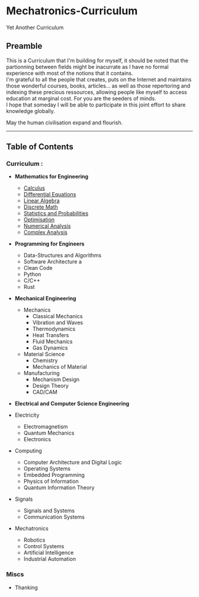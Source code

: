# Mechatronics-Curriculum

Yet Another Curriculum

## Preamble

This is a Curriculum that I'm building for myself, it should be noted that the partionning between fields might be inacurrate as I have no formal experience with most of the notions
that it contains. \
I'm grateful to all the people that creates, puts on the Internet and maintains those wonderful courses, books, articles... as well as those repertoring and indexing these precious ressources,
allowing people like myself to access education at marginal cost. For you are the seeders of minds. \
I hope that someday I will be able to participate in this joint effort to share knowledge globally.

May the human civilisation expand and flourish.

---

## Table of Contents

### Curriculum :

- **Mathematics for Engineering**

  - [Calculus](./docs/mathForEng/Calculus.md)
  - [Differential Equations](./docs/mathForEng/DiffEquations.md)
  - [Linear Algebra](./docs/mathForEng/LinAlgebra.md)
  - [Discrete Math](./docs/mathForEng/DiscreteMath.md)
  - [Statistics and Probabilities](./docs/mathForEng/StatsProbs.md)
  - [Optimisation](./docs/mathForEng/)
  - [Numerical Analysis](./docs/mathForEng/)
  - [Complex Analysis](./docs/mathForEng/)

- **Programming for Engineers**

  - Data-Structures and Algorithms
  - Software Architecture a
  - Clean Code
  - Python
  - C/C++
  - Rust

- **Mechanical Engineering**

  - Mechanics
    - Classical Mechanics
    - Vibration and Waves
    - Thermodynamics
    - Heat Transfers
    - Fluid Mechanics
    - Gas Dynamics
  - Material Science
    - Chemistry
    - Mechanics of Material
  - Manufacturing
    - Mechanism Design
    - Design Theory
    - CAD/CAM

- **Electrical and Computer Science Engineering**

- Electricity
  - Electromagnetism
  - Quantum Mechanics
  - Electronics
- Computing
  - Computer Architecture and Digital Logic
  - Operating Systems
  - Embedded Programming
  - Physics of Information
  - Quantum Information Theory
- Signals

  - Signals and Systems
  - Communication Systems

- Mechatronics
  - Robotics
  - Control Systems
  - Artificial Intelligence
  - Industrial Automation

### Miscs

- Thanking
